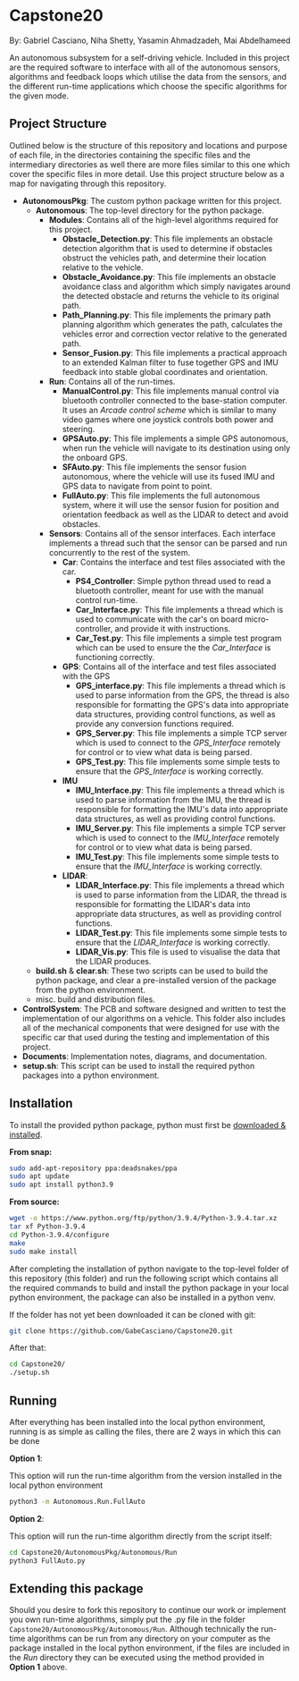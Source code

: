 # Capstone20

By: Gabriel Casciano, Niha Shetty, Yasamin Ahmadzadeh, Mai Abdelhameed

An autonomous subsystem for a self-driving vehicle. Included in this project are the required software to interface with all of the autonomous sensors, algorithms and feedback loops which utilise the data from the sensors, and the different run-time applications which choose the specific algorithms for the given mode. 



## Project Structure

Outlined below is the structure of this repository and locations and purpose of each file, in the directories containing the specific files and the intermediary directories as well there are more files similar to this one which cover the specific files in more detail. Use this project structure below as a map for navigating through this repository.

- **AutonomousPkg**: The custom python package written for this project.
  - **Autonomous**: The top-level directory for the python package.
    - **Modules**: Contains all of the high-level algorithms required for this project.
      - **Obstacle_Detection.py**: This file implements an obstacle detection algorithm that is used to determine if obstacles obstruct the vehicles path, and determine their location relative to the vehicle.
      - **Obstacle_Avoidance.py**: This file implements an obstacle avoidance class and algorithm which simply navigates around the detected obstacle and returns the vehicle to its original path. 
      - **Path_Planning.py**: This file implements the primary path planning algorithm which generates the path, calculates the vehicles error and correction vector relative to the generated path.
      - **Sensor_Fusion.py**: This file implements a practical approach to an extended Kalman filter to fuse together GPS and IMU feedback into stable global coordinates and orientation. 
    - **Run**: Contains all of the run-times.
      - **ManualControl.py**: This file implements manual control via bluetooth controller connected to the base-station computer. It uses an *Arcade control scheme* which is similar to many video games where one joystick controls both power and steering.
      - **GPSAuto.py**: This file implements a simple GPS autonomous, when run the vehicle will navigate to its destination using only the onboard GPS.
      - **SFAuto.py**: This file implements the sensor fusion autonomous, where the vehicle will use its fused IMU and GPS data to navigate from point to point.
      - **FullAuto.py**: This file implements the full autonomous system, where it will use the sensor fusion for position and orientation feedback as well as the LIDAR to detect and avoid obstacles.
    - **Sensors**: Contains all of the sensor interfaces. Each interface implements a thread such that the sensor can be parsed and run concurrently to the rest of the system.
      - **Car**: Contains the interface and test files associated with the car.
        - **PS4_Controller**: Simple python thread used to read a bluetooth controller, meant for use with the manual control run-time.
        - **Car_Interface.py**: This file implements a thread which is used to communicate with the car's on board micro-controller, and provide it with instructions.
        - **Car_Test.py**: This file implements a simple test program which can be used to ensure the the *Car_Interface* is functioning correctly.
      - **GPS**: Contains all of the interface and test files associated with the GPS
        - **GPS_interface.py**: This file implements a thread which is used to parse information from the GPS, the thread is also responsible for formatting the GPS's data into appropriate data structures, providing control functions, as well as provide any conversion functions required. 
        - **GPS_Server.py**: This file implements a simple TCP server which is used to connect to the *GPS_Interface* remotely for control or to view what data is being parsed. 
        - **GPS_Test.py**: This file implements some simple tests to ensure that the *GPS_Interface* is working correctly.
      - **IMU**
        - **IMU_Interface.py**: This file implements a thread which is used to parse information from the IMU, the thread is responsible for formatting the IMU's data into appropriate data structures, as well as providing control functions.
        - **IMU_Server.py**: This file implements a simple TCP server which is used to connect to the *IMU_Interface* remotely for control or to view what data is being parsed.
        - **IMU_Test.py**: This file implements some simple tests to ensure that the *IMU_Interface* is working correctly.
      - **LIDAR**:
        - **LIDAR_Interface.py**: This file implements a thread which is used to parse information from the LIDAR, the thread is responsible for formatting the LIDAR's data into appropriate data structures, as well as providing control functions.
        - **LIDAR_Test.py**: This file implements some simple tests to ensure that the *LIDAR_Interface* is working correctly.
        - **LIDAR_Vis.py**: This file is used to visualise the data that the LIDAR  produces.
  - **build.sh** & **clear.sh**: These two scripts can be used to build the python package, and clear a pre-installed version of the package from the python environment.
  - misc. build and distribution files.
- **ControlSystem**: The PCB and software designed and written to test the implementation of our algorithms on a vehicle. This folder also includes all of the mechanical components that were designed for use with the specific car that used during the testing and implementation of this project.
- **Documents**: Implementation notes, diagrams, and documentation.
- **setup.sh**: This script can be used to install the required python packages into a python environment.



## Installation

To install the provided python package, python must first be [downloaded & installed](https://www.python.org/ftp/python/3.9.4/Python-3.9.4.tar.xz). 

**From snap:**

```bash
sudo add-apt-repository ppa:deadsnakes/ppa
sudo apt update
sudo apt install python3.9
```

**From source:**

```bash
wget -o https://www.python.org/ftp/python/3.9.4/Python-3.9.4.tar.xz
tar xf Python-3.9.4
cd Python-3.9.4/configure
make
sudo make install
```

After completing the installation of python navigate to the top-level folder of this repository (this folder) and run the following script which contains all the required commands to build and install the python package in your local python environment, the package can also be installed in a python venv.

If the folder has not yet been downloaded it can be cloned with git:

```bash
git clone https://github.com/GabeCasciano/Capstone20.git
```

After that:

```bash
cd Capstone20/
./setup.sh
```



## Running

After everything has been installed into the local python environment, running is as simple as calling the files, there are 2 ways in which this can be done

**Option 1**:

This option will run the run-time algorithm from the version installed in the local python environment

```bash
python3 -m Autonomous.Run.FullAuto
```

**Option 2**:

This option will run the run-time algorithm directly from the script itself:

```bash
cd Capstone20/AutonomousPkg/Autonomous/Run
python3 FullAuto.py
```



## Extending this package

Should you desire to fork this repository to continue our work or implement you own run-time algorithms, simply put the .py file in the folder `Capstone20/AutonomousPkg/Autonomous/Run`. Although technically the run-time algorithms can be run from any directory on your computer as the package installed in the local python environment, if the files are included in the *Run* directory they can be executed using the method provided in **Option 1** above.